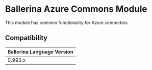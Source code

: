 # Ballerina Azure Commons Module

This module has common functionality for Azure connectors

## Compatibility
| Ballerina Language Version 
| -------------------------- 
| 0.991.x                    

